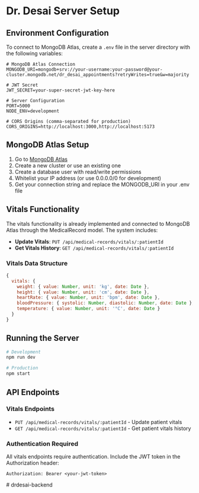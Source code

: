 # Dr. Desai Server Setup

## Environment Configuration

To connect to MongoDB Atlas, create a `.env` file in the server directory with the following variables:

```env
# MongoDB Atlas Connection
MONGODB_URI=mongodb+srv://your-username:your-password@your-cluster.mongodb.net/dr_desai_appointments?retryWrites=true&w=majority

# JWT Secret
JWT_SECRET=your-super-secret-jwt-key-here

# Server Configuration
PORT=5000
NODE_ENV=development

# CORS Origins (comma-separated for production)
CORS_ORIGINS=http://localhost:3000,http://localhost:5173
```

## MongoDB Atlas Setup

1. Go to [MongoDB Atlas](https://www.mongodb.com/atlas)
2. Create a new cluster or use an existing one
3. Create a database user with read/write permissions
4. Whitelist your IP address (or use 0.0.0.0/0 for development)
5. Get your connection string and replace the MONGODB_URI in your .env file

## Vitals Functionality

The vitals functionality is already implemented and connected to MongoDB Atlas through the MedicalRecord model. The system includes:

- **Update Vitals**: `PUT /api/medical-records/vitals/:patientId`
- **Get Vitals History**: `GET /api/medical-records/vitals/:patientId`

### Vitals Data Structure

```javascript
{
  vitals: {
    weight: { value: Number, unit: 'kg', date: Date },
    height: { value: Number, unit: 'cm', date: Date },
    heartRate: { value: Number, unit: 'bpm', date: Date },
    bloodPressure: { systolic: Number, diastolic: Number, date: Date },
    temperature: { value: Number, unit: '°C', date: Date }
  }
}
```

## Running the Server

```bash
# Development
npm run dev

# Production
npm start
```

## API Endpoints

### Vitals Endpoints
- `PUT /api/medical-records/vitals/:patientId` - Update patient vitals
- `GET /api/medical-records/vitals/:patientId` - Get patient vitals history

### Authentication Required
All vitals endpoints require authentication. Include the JWT token in the Authorization header:
```
Authorization: Bearer <your-jwt-token>
```
#   d r d e s a i - b a c k e n d  
 